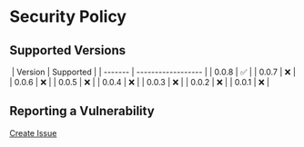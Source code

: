 # Security Policy

## Supported Versions

​
| Version | Supported |
| ------- | ------------------ |
| 0.0.8 | :white_check_mark: |
| 0.0.7 | :x: |
| 0.0.6 | :x: |
| 0.0.5 | :x: |
| 0.0.4 | :x: |
| 0.0.3 | :x: |
| 0.0.2 | :x: |
| 0.0.1 | :x: |
​

## Reporting a Vulnerability

[Create Issue](https://github.com/gregoranders/ts-csv/issues/new?labels=bug&template=bug_report.md&title=Security+Issue)
